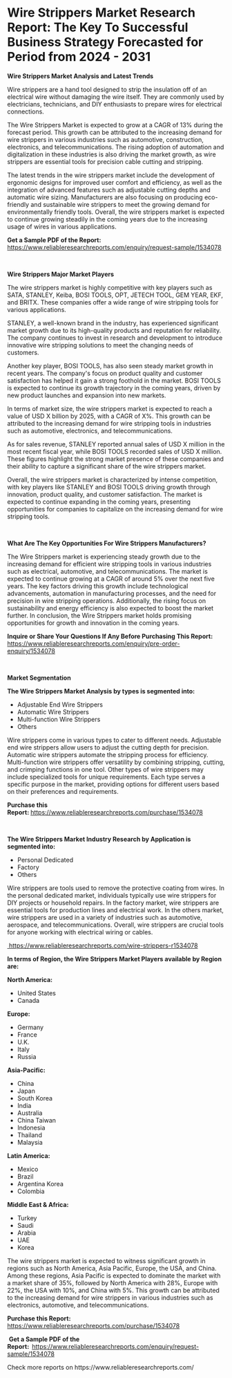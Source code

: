 <p><h1>Wire Strippers Market Research Report: The Key To Successful Business Strategy Forecasted for Period from 2024 - 2031</h1></p><p><strong>Wire Strippers Market Analysis and Latest Trends</strong></p>
<p><p>Wire strippers are a hand tool designed to strip the insulation off of an electrical wire without damaging the wire itself. They are commonly used by electricians, technicians, and DIY enthusiasts to prepare wires for electrical connections.</p><p>The Wire Strippers Market is expected to grow at a CAGR of 13% during the forecast period. This growth can be attributed to the increasing demand for wire strippers in various industries such as automotive, construction, electronics, and telecommunications. The rising adoption of automation and digitalization in these industries is also driving the market growth, as wire strippers are essential tools for precision cable cutting and stripping.</p><p>The latest trends in the wire strippers market include the development of ergonomic designs for improved user comfort and efficiency, as well as the integration of advanced features such as adjustable cutting depths and automatic wire sizing. Manufacturers are also focusing on producing eco-friendly and sustainable wire strippers to meet the growing demand for environmentally friendly tools. Overall, the wire strippers market is expected to continue growing steadily in the coming years due to the increasing usage of wires in various applications.</p></p>
<p><strong>Get a Sample PDF of the Report:&nbsp;</strong> <a href="https://www.reliableresearchreports.com/enquiry/request-sample/1534078">https://www.reliableresearchreports.com/enquiry/request-sample/1534078</a></p>
<p>&nbsp;</p>
<p><strong>Wire Strippers Major Market Players</strong></p>
<p><p>The wire strippers market is highly competitive with key players such as SATA, STANLEY, Keiba, BOSI TOOLS, OPT, JETECH TOOL, GEM YEAR, EKF, and BRITX. These companies offer a wide range of wire stripping tools for various applications.</p><p>STANLEY, a well-known brand in the industry, has experienced significant market growth due to its high-quality products and reputation for reliability. The company continues to invest in research and development to introduce innovative wire stripping solutions to meet the changing needs of customers.</p><p>Another key player, BOSI TOOLS, has also seen steady market growth in recent years. The company's focus on product quality and customer satisfaction has helped it gain a strong foothold in the market. BOSI TOOLS is expected to continue its growth trajectory in the coming years, driven by new product launches and expansion into new markets.</p><p>In terms of market size, the wire strippers market is expected to reach a value of USD X billion by 2025, with a CAGR of X%. This growth can be attributed to the increasing demand for wire stripping tools in industries such as automotive, electronics, and telecommunications.</p><p>As for sales revenue, STANLEY reported annual sales of USD X million in the most recent fiscal year, while BOSI TOOLS recorded sales of USD X million. These figures highlight the strong market presence of these companies and their ability to capture a significant share of the wire strippers market.</p><p>Overall, the wire strippers market is characterized by intense competition, with key players like STANLEY and BOSI TOOLS driving growth through innovation, product quality, and customer satisfaction. The market is expected to continue expanding in the coming years, presenting opportunities for companies to capitalize on the increasing demand for wire stripping tools.</p></p>
<p>&nbsp;</p>
<p><strong>What Are The Key Opportunities For Wire Strippers Manufacturers?</strong></p>
<p><p>The Wire Strippers market is experiencing steady growth due to the increasing demand for efficient wire stripping tools in various industries such as electrical, automotive, and telecommunications. The market is expected to continue growing at a CAGR of around 5% over the next five years. The key factors driving this growth include technological advancements, automation in manufacturing processes, and the need for precision in wire stripping operations. Additionally, the rising focus on sustainability and energy efficiency is also expected to boost the market further. In conclusion, the Wire Strippers market holds promising opportunities for growth and innovation in the coming years.</p></p>
<p><strong>Inquire or Share Your Questions If Any Before Purchasing This Report:</strong> <a href="https://www.reliableresearchreports.com/enquiry/pre-order-enquiry/1534078">https://www.reliableresearchreports.com/enquiry/pre-order-enquiry/1534078</a></p>
<p>&nbsp;</p>
<p><strong>Market Segmentation</strong></p>
<p><strong>The Wire Strippers Market Analysis by types is segmented into:</strong></p>
<p><ul><li>Adjustable End Wire Strippers</li><li>Automatic Wire Strippers</li><li>Multi-function Wire Strippers</li><li>Others</li></ul></p>
<p><p>Wire strippers come in various types to cater to different needs. Adjustable end wire strippers allow users to adjust the cutting depth for precision. Automatic wire strippers automate the stripping process for efficiency. Multi-function wire strippers offer versatility by combining stripping, cutting, and crimping functions in one tool. Other types of wire strippers may include specialized tools for unique requirements. Each type serves a specific purpose in the market, providing options for different users based on their preferences and requirements.</p></p>
<p><strong>Purchase this Report:&nbsp;</strong><a href="https://www.reliableresearchreports.com/purchase/1534078">https://www.reliableresearchreports.com/purchase/1534078</a></p>
<p>&nbsp;</p>
<p><strong>The Wire Strippers Market Industry Research by Application is segmented into:</strong></p>
<p><ul><li>Personal Dedicated</li><li>Factory</li><li>Others</li></ul></p>
<p><p>Wire strippers are tools used to remove the protective coating from wires. In the personal dedicated market, individuals typically use wire strippers for DIY projects or household repairs. In the factory market, wire strippers are essential tools for production lines and electrical work. In the others market, wire strippers are used in a variety of industries such as automotive, aerospace, and telecommunications. Overall, wire strippers are crucial tools for anyone working with electrical wiring or cables.</p></p>
<p><a href="https://www.reliableresearchreports.com/wire-strippers-r1534078">&nbsp;https://www.reliableresearchreports.com/wire-strippers-r1534078</a></p>
<p><strong>In terms of Region, the Wire Strippers Market Players available by Region are:</strong></p>
<p>
    <p> <strong> North America: </strong>
        <ul>
            <li>United States</li>
            <li>Canada</li>
        </ul>
        </p> 
    <p> <strong> Europe: </strong>
        <ul>
            <li>Germany</li>
            <li>France</li>
            <li>U.K.</li>
            <li>Italy</li>
            <li>Russia</li>
        </ul>
        </p> 
    <p> <strong> Asia-Pacific: </strong>
        <ul>
            <li>China</li>
            <li>Japan</li>
            <li>South Korea</li>
            <li>India</li>
            <li>Australia</li>
            <li>China Taiwan</li>
            <li>Indonesia</li>
            <li>Thailand</li>
            <li>Malaysia</li>
        </ul>
        </p> 
    <p> <strong> Latin America: </strong>
        <ul>
            <li>Mexico</li>
            <li>Brazil</li>
            <li>Argentina Korea</li>
            <li>Colombia</li>
        </ul>
        </p> 
    <p> <strong> Middle East & Africa: </strong>
        <ul>
            <li>Turkey</li>
            <li>Saudi</li>
            <li>Arabia</li>
            <li>UAE</li>
            <li>Korea</li>
        </ul>
    </p>
    </p>
<p><p>The wire strippers market is expected to witness significant growth in regions such as North America, Asia Pacific, Europe, the USA, and China. Among these regions, Asia Pacific is expected to dominate the market with a market share of 35%, followed by North America with 28%, Europe with 22%, the USA with 10%, and China with 5%. This growth can be attributed to the increasing demand for wire strippers in various industries such as electronics, automotive, and telecommunications.</p></p>
<p><strong>Purchase this Report: </strong><a href="https://www.reliableresearchreports.com/purchase/1534078">https://www.reliableresearchreports.com/purchase/1534078</a></p>
<p>&nbsp;<strong>Get a Sample PDF of the Report:&nbsp;&nbsp;</strong><a href="https://www.reliableresearchreports.com/enquiry/request-sample/1534078">https://www.reliableresearchreports.com/enquiry/request-sample/1534078</a></p>
<p><strong></strong></p>
<p>Check more reports on https://www.reliableresearchreports.com/</p>